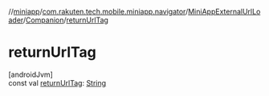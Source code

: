 //[miniapp](../../../../index.md)/[com.rakuten.tech.mobile.miniapp.navigator](../../index.md)/[MiniAppExternalUrlLoader](../index.md)/[Companion](index.md)/[returnUrlTag](return-url-tag.md)

# returnUrlTag

[androidJvm]\
const val [returnUrlTag](return-url-tag.md): [String](https://kotlinlang.org/api/latest/jvm/stdlib/kotlin/-string/index.html)
